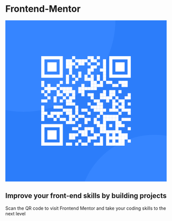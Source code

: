 # Frontend-Mentor
<!DOCTYPE html>
<html lang="pt-BR">
<head>
  <meta charset="UTF-8">
  <meta name="viewport" content="width=device-width, initial-scale=1.0"> <!-- displays site properly based on user's device -->

  <link rel="icon" type="image/png" sizes="32x32" href="./images/favicon-32x32.png">
  
  <title>Frontend Mentor | QR code component</title>
  <link rel="stylesheet" href="styleex.css"> 
 
</head>
<body>
 <div class="container">
   <div class="card">
    <img src="images/image-qr-code.png" alt="img-qr-code">
     <div class="text">
      <h2>Improve your front-end skills by building projects </h2>
      <p>Scan the QR code to visit Frontend Mentor and take your coding skills to the next level</p>
      </div>
     </div>
    </div>
   </body>
 </html>

